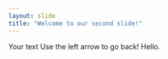 ```yaml
---
layout: slide
title: "Welcome to our second slide!"
---
```

Your text
Use the left arrow to go back!
Hello. 
